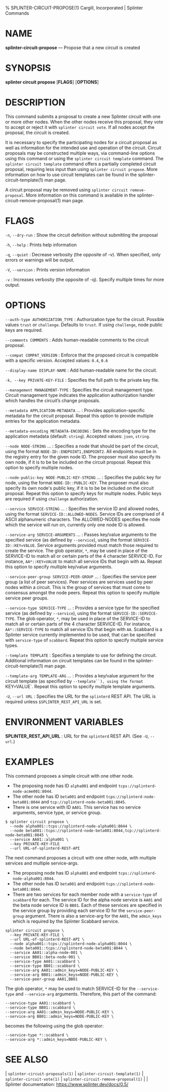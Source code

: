 % SPLINTER-CIRCUIT-PROPOSE(1) Cargill, Incorporated | Splinter Commands
<!--
  Copyright 2018-2021 Cargill Incorporated
  Licensed under Creative Commons Attribution 4.0 International License
  https://creativecommons.org/licenses/by/4.0/
-->

NAME
====

**splinter-circuit-propose** — Propose that a new circuit is created

SYNOPSIS
========
**splinter circuit propose** \[**FLAGS**\] \[**OPTIONS**\]

DESCRIPTION
===========
This command submits a proposal to create a new Splinter circuit with one or more
other nodes. When the other nodes receive this proposal, they vote to accept or
reject it with `splinter circuit vote`. If all nodes accept the proposal, the
circuit is created.

It is necessary to specify the participating nodes for a circuit proposal as well
as information for the intended use and operation of the circuit. Circuit proposals
may be constructed multiple ways, via command-line options using this command or
using the `splinter circuit template` command. The `splinter circuit template`
command offers a partially completed circuit proposal, requiring less input than
using `splinter circuit propose`. More information on how to use circuit templates
can be found in the splinter-circuit-template(1) man page.

A circuit proposal may be removed using `splinter circuit remove-proposal`.
More information on this command is available in the
splinter-circuit-remove-proposal(1) man page.

FLAGS
=====
`-n`, `--dry-run`
: Show the circuit definition without submitting the proposal

`-h`, `--help`
: Prints help information

`-q`, `--quiet`
: Decrease verbosity (the opposite of -v). When specified, only errors or
  warnings will be output.

`-V`, `--version`
: Prints version information

`-v`
: Increases verbosity (the opposite of -q). Specify multiple times for more
  output.

OPTIONS
=======
`--auth-type AUTHORIZATION_TYPE`
: Authorization type for the circuit. Possible values `trust` or `challenge`.
  Defaults to `trust`. If using `challenge`, node public keys are required.

`--comments COMMENTS`
: Adds human-readable comments to the circuit proposal.

`--compat COMPAT_VERSION`
: Enforce that the proposed circuit is compatible with a specific version.
  Accepted values: `0.4`, `0.6`

`--display-name DISPLAY-NAME`
: Add human-readable name for the circuit.

`-k, --key PRIVATE-KEY-FILE`
: Specifies the full path to the private key file.

`--management MANAGEMENT-TYPE`
: Specifies the circuit management type. Circuit management type indicates the
  application authorization handler which handles the circuit’s change proposals.

`--metadata APPLICATION-METADATA` ...
: Provides application-specific metadata for the circuit proposal. Repeat this
  option to provide multiple entries for the application metadata.

`--metadata-encoding METADATA-ENCODING`
: Sets the encoding type for the application metadata (default: `string`).
  Accepted values: `json`, `string`.

`--node NODE-STRING` ...
: Specifies a node that should be part of the circuit, using the format
  `NODE-ID::ENDPOINT1,ENDPOINT2`. All endpoints must be in the registry entry
  for the given node ID. The proposer must also specify its own node, if it is
  to be be included on the circuit proposal. Repeat this option to specify
  multiple nodes.

`--node-public-key NODE-PUBLIC-KEY-STRING` ...
: Specifies the public key for node, using the format `NODE-ID::PUBLIC-KEY`.
  The proposer must also specify its own node's public key, if it is
  to be be included on the circuit proposal. Repeat this option to specify keys
  for multiple nodes. Public keys are required if using `challenge`
  authorization.

`--service SERVICE-STRING` ...
: Specifies the service ID and allowed nodes, using the format
  `SERVICE-ID::ALLOWED-NODES`. Service IDs are comprised of 4 ASCII alphanumeric
  characters. The ALLOWED-NODES specifies the node which the service will run
  on, currently only one node ID is allowed.

`--service-arg SERVICE-ARGUMENTS` ...
: Passes key/value arguments to the specified service (as defined by
  `--service`), using the format `SERVICE-ID::KEY=VALUE`. Service arguments
  provided must match those required to create the service. The glob operator,
  `*`, may be used in place of the SERVICE-ID to match all or certain parts
  of the 4 character SERVICE-ID. For instance, `AA*::KEY=VALUE` to match
  all service IDs that begin with `AA`. Repeat this option to specify multiple
  key/value arguments.

`--service-peer-group SERVICE-PEER-GROUP` ...
: Specifies the service peer group (a list of peer services). Peer services are
  services used by peer nodes within a circuit. This is the group of services
  that must come to consensus amongst the node peers. Repeat this option to
  specify multiple service peer groups.

`--service-type SERVICE-TYPE` ...
: Provides a service type for the specified service (as defined by
  `--service`), using the format `SERVICE-ID::SERVICE-TYPE`. The glob operator,
  `*`, may be used in place of the SERVICE-ID to match all or certain parts
  of the 4 character SERVICE-ID. For instance, `AA*::SERVICE-TYPE` to match
  all service IDs that begin with `AA`. Scabbard is a  Splinter service currently
  implemented to be used, that can be specified with `service-type` of `scabbard`.
  Repeat this option to specify multiple service types.

`--template TEMPLATE`
: Specifies a template to use for defining the circuit. Additional information
  on circuit templates can be found in the splinter-circuit-template(1) man page.

`--template-arg TEMPLATE-ARG` ...
: Provides a key/value argument for the circuit template (as specified by
  `--template``), using the format `KEY=VALUE`. Repeat this option to
  specify multiple template arguments.

`-U`, `--url URL`
: Specifies the URL for the `splinterd` REST API. The URL is required unless
  `$SPLINTER_REST_API_URL` is set.

ENVIRONMENT VARIABLES
=====================
**SPLINTER_REST_API_URL**
: URL for the `splinterd` REST API. (See `-U`, `--url`.)

EXAMPLES
========
This command proposes a simple circuit with one other node.

* The proposing node has ID `alpha001` and endpoint `tcps://splinterd-node-acme001:8044`.
* The other node has ID `beta001` and endpoint `tcps://splinterd-node-beta001:8044`
  and `tcp://splinterd-node-beta001:8045`.
* There is one service with ID `AA01`. This service has no service
  arguments, service type, or service group.

```
$ splinter circuit propose \
  --node alpha001::tcps://splinterd-node-alpha001:8044 \
  --node beta001::tcps://splinterd-node-beta001:8044,tcp://splinterd-node-beta001:8045 \
  --service AA01::alpha001 \
  --key PRIVATE-KEY-FILE
  --url URL-of-splinterd-REST-API
```

The next command proposes a circuit with one other node, with multiple services
and multiple service-args.

* The proposing node has ID `alpha001` and endpoint `tcps://splinterd-node-alpha001:8044`.
* The other node has ID `beta001` and endpoint `tcps://splinterd-node-beta001:8044`.
* There are two services for each member node with a `service-type` of `scabbard`
  for each. The service ID for the alpha node service is `AA01` and the
  beta node service ID is `BB01`. Each of these services are specified
  in the service group by providing each service ID for the `service-peer-group`
  argument. There is also a service-arg for the `AA01`, the `admin_keys`
  which is required by the Splinter Scabbard service.

```
splinter circuit propose \
  --key PRIVATE-KEY-FILE \
  --url URL-of-splinterd-REST-API \
  --node alpha001::tcps://splinterd-node-alpha001:8044 \
  --node beta001::tcps://splinterd-node-beta001:8044 \
  --service AA01::alpha-node-001 \
  --service BB01::beta-node-001 \
  --service-type AA01::scabbard \
  --service-type BB01::scabbard \
  --service-arg AA01::admin_keys=NODE-PUBLIC-KEY \
  --service-arg BB01::admin_keys=NODE-PUBLIC-KEY \
  --service-peer-group AA01,BB01
```

The glob operator, `*` may be used to match SERVICE-ID for the `--service-type`
and `--service-arg` arguments. Therefore, this part of the command:

```
--service-type AA01::scabbard \
--service-type BB01::scabbard \
--service-arg AA01::admin_keys=NODE-PUBLIC-KEY \
--service-arg BB01::admin_keys=NODE-PUBLIC-KEY \
```

becomes the following using the glob operator:
```
--service-type *::scabbard \
--service-arg *::admin_keys=NODE-PUBLIC-KEY \
```

SEE ALSO
========
| `splinter-circuit-proposals(1)`
| `splinter-circuit-template(1)`
| `splinter-circuit-vote(1)`
| `splinter-circuit-remove-proposal(1)`
|
| Splinter documentation: https://www.splinter.dev/docs/0.5/
